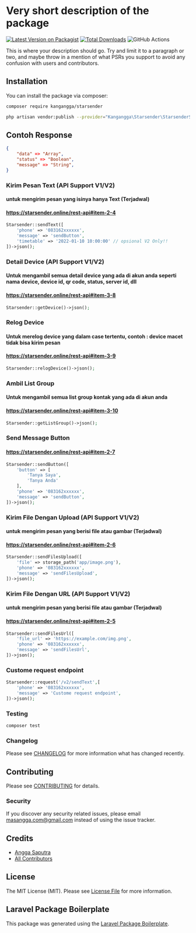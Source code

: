 # Very short description of the package

[![Latest Version on Packagist](https://img.shields.io/packagist/v/kangangga/starsender.svg?style=flat-square)](https://packagist.org/packages/kangangga/starsender)
[![Total Downloads](https://img.shields.io/packagist/dt/kangangga/starsender.svg?style=flat-square)](https://packagist.org/packages/kangangga/starsender)
![GitHub Actions](https://github.com/kangangga/laravel-starsender/actions/workflows/main.yml/badge.svg)

This is where your description should go. Try and limit it to a paragraph or two, and maybe throw in a mention of what PSRs you support to avoid any confusion with users and contributors.

## Installation

You can install the package via composer:

```bash
composer require kangangga/starsender

php artisan vendor:publish --provider="Kangangga\Starsender\StarsenderServiceProvider" --tag=config

```

## Contoh Response

```json
{
    "data" => "Array",
    "status" => "Boolean",
    "message" => "String",
}
```

### Kirim Pesan Text (API Support V1/V2)

#### untuk mengirim pesan yang isinya hanya Text (Terjadwal)

#### https://starsender.online/rest-api#item-2-4

```php
Starsender::sendText([
    'phone' => '083162xxxxxx',
    'message' => 'sendButton',
    'timetable' => '2022-01-10 10:00:00' // opsional V2 Only!!
])->json();
```

### Detail Device (API Support V1/V2)

#### Untuk mengambil semua detail device yang ada di akun anda seperti nama device, device id, qr code, status, server id, dll

#### https://starsender.online/rest-api#item-3-8

```php
Starsender::getDevice()->json();
```

### Relog Device

#### Untuk merelog device yang dalam case tertentu, contoh : device macet tidak bisa kirim pesan

#### https://starsender.online/rest-api#item-3-9

```php
Starsender::relogDevice()->json();
```

### Ambil List Group

#### Untuk mengambil semua list group kontak yang ada di akun anda

#### https://starsender.online/rest-api#item-3-10

```php
Starsender::getListGroup()->json();
```

### Send Message Button

#### https://starsender.online/rest-api#item-2-7

```php
Starsender::sendButton([
    'button' => [
        'Tanya Saya',
        'Tanya Anda'
    ],
    'phone' => '083162xxxxxx',
    'message' => 'sendButton',
])->json();
```

### Kirim File Dengan Upload (API Support V1/V2)

#### untuk mengirim pesan yang berisi file atau gambar (Terjadwal)

#### https://starsender.online/rest-api#item-2-6

```php
Starsender::sendFilesUpload([
    'file' => storage_path('app/image.png'),
    'phone' => '083162xxxxxx',
    'message' => 'sendFilesUpload',
])->json();
```

### Kirim File Dengan URL (API Support V1/V2)

#### untuk mengirim pesan yang berisi file atau gambar (Terjadwal)

#### https://starsender.online/rest-api#item-2-5

```php
Starsender::sendFilesUrl([
    'file_url' => 'https://example.com/img.png',
    'phone' => '083162xxxxxx',
    'message' => 'sendFilesUrl',
])->json();
```

### Custome request endpoint

```php
Starsender::request('/v2/sendText',[
    'phone' => '083162xxxxxx',
    'message' => 'Custome request endpoint',
])->json();
```

### Testing

```bash
composer test
```

### Changelog

Please see [CHANGELOG](CHANGELOG.md) for more information what has changed recently.

## Contributing

Please see [CONTRIBUTING](CONTRIBUTING.md) for details.

### Security

If you discover any security related issues, please email masangga.com@gmail.com instead of using the issue tracker.

## Credits

- [Angga Saputra](https://github.com/kangangga)
- [All Contributors](../../contributors)

## License

The MIT License (MIT). Please see [License File](LICENSE.md) for more information.

## Laravel Package Boilerplate

This package was generated using the [Laravel Package Boilerplate](https://laravelpackageboilerplate.com).
